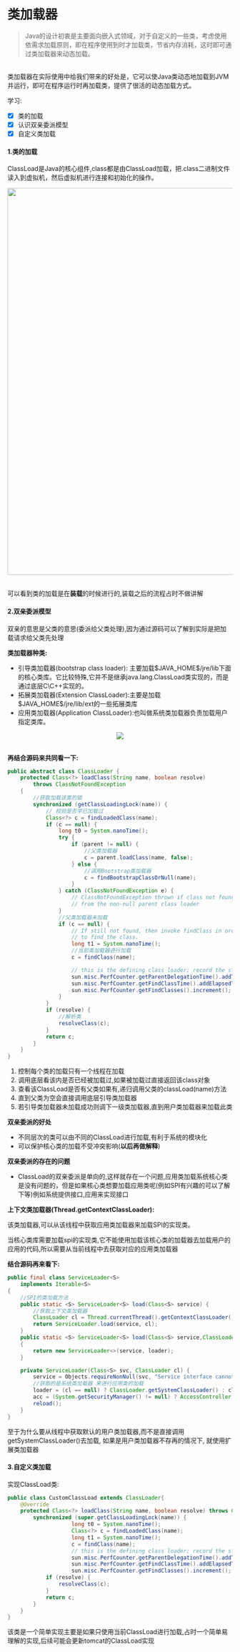 # 类加载器

> Java的设计初衷是主要面向嵌入式领域，对于自定义的一些类，考虑使用依需求加载原则，即在程序使用到时才加载类，节省内存消耗，这时即可通过类加载器来动态加载。

<br>类加载器在实际使用中给我们带来的好处是，它可以使Java类动态地加载到JVM并运行，即可在程序运行时再加载类，提供了很活的动态加载方式。

学习:
- [x] 类的加载
- [x] 认识双亲委派模型
- [x] 自定义类加载
#### 1.类的加载

ClassLoad是Java的核心组件,class都是由ClassLoad加载，把.class二进制文件读入到虚拟机，然后虚拟机进行连接和初始化的操作。

<div align="center"> <img src="../images/classload/类加载器的使用地方.jpg" width="866"/> </div><br>


可以看到类的加载是在**装载**的时候进行的,装载之后的流程占时不做讲解

#### 2.双亲委派模型

双亲的意思是父类的意思(委派给父类处理),因为通过源码可以了解到实际是把加载请求给父类先处理

 **类加载器种类:**
* 引导类加载器(bootstrap class loader): 主要加载\$JAVA_HOME$\/jre\/lib下面的核心类库。它比较特殊,它并不是继承java.lang.ClassLoad类实现的，而是通过底层C\C++实现的。
* 拓展类加载器(Extension ClassLoader):主要是加载\$JAVA_HOME$\/jre\/lib\/ext的一些拓展类库
* 应用类加载器(Application  ClassLoader):也叫做系统类加载器负责加载用户指定类库。
  
<div align="center"> <img src="../images/classload/类加载器双亲委派.jpg" /> </div><br>

**再结合源码来共同看一下:**
``````java
public abstract class ClassLoader {
    protected Class<?> loadClass(String name, boolean resolve)
        throws ClassNotFoundException
    {
        //获取加载该类的锁
        synchronized (getClassLoadingLock(name)) {
            // 校验是否早已加载过
            Class<?> c = findLoadedClass(name);
            if (c == null) {
                long t0 = System.nanoTime();
                try {
                    if (parent != null) {
                        //父类加载器
                        c = parent.loadClass(name, false);
                    } else {
                        //调用Bootstrap类加载器
                        c = findBootstrapClassOrNull(name);
                    }
                } catch (ClassNotFoundException e) {
                    // ClassNotFoundException thrown if class not found
                    // from the non-null parent class loader
                }
                //父类加载器未加载
                if (c == null) {
                    // If still not found, then invoke findClass in order
                    // to find the class.
                    long t1 = System.nanoTime();
                    //当前类加载器进行加载
                    c = findClass(name);

                    // this is the defining class loader; record the stats
                    sun.misc.PerfCounter.getParentDelegationTime().addTime(t1 - t0);
                    sun.misc.PerfCounter.getFindClassTime().addElapsedTimeFrom(t1);
                    sun.misc.PerfCounter.getFindClasses().increment();
                }
            }
            if (resolve) {
                //解析类
                resolveClass(c);
            }
            return c;
        }
    }
}
``````
1. 控制每个类的加载只有一个线程在加载
2. 调用底层看该内是否已经被加载过,如果被加载过直接返回该class对象
3. 查看该ClassLoad是否有父类如果有,递归调用父类的classLoad(name)方法
4. 直到父类为空会直接调用底层引导类加载器
5. 若引导类加载器未加载成功则调下一级类加载器,直到用户类加载器来加载此类

**双亲委派的好处**

- 不同层次的类可以由不同的ClassLoad进行加载,有利于系统的模块化
- 可以保护核心类的加载不受冲突影响(**以后再做解释**)

**双亲委派的存在的问题**

- ClassLoad的双亲委派是单向的,这样就存在一个问题,应用类加载系统核心类是没有问题的，但是如果核心类想要加载应用类呢(例如SPI有兴趣的可以了解下等)例如系统提供接口,应用来实现接口

**上下文类加载器(Thread.getContextClassLoader):**

该类加载器,可以从该线程中获取应用类加载器来加载SPI的实现类。

当核心类库需要加载spi的实现类,它不能使用加载该核心类的加载器去加载用户的应用的代码,所以需要从当前线程中去获取对应的应用类加载器

**结合源码再来看下:**

``````java
public final class ServiceLoader<S>
    implements Iterable<S>
{
    //SPI的类加载方法
    public static <S> ServiceLoader<S> load(Class<S> service) {
        //获取上下文类加载器
        ClassLoader cl = Thread.currentThread().getContextClassLoader();
        return ServiceLoader.load(service, cl);
    }
    public static <S> ServiceLoader<S> load(Class<S> service,ClassLoader loader)
    {
        return new ServiceLoader<>(service, loader);
    }

    private ServiceLoader(Class<S> svc, ClassLoader cl) {
        service = Objects.requireNonNull(svc, "Service interface cannot be null");
        //获取的是系统类加载器 来进行应用类的加载
        loader = (cl == null) ? ClassLoader.getSystemClassLoader() : cl;
        acc = (System.getSecurityManager() != null) ? AccessController.getContext() : null;
        reload();
    }
}

``````

至于为什么要从线程中获取默认的用户类加载器,而不是直接调用getSystemClassLoader()去加载, 如果是用户类加载器不存再的情况下, 就使用扩展类加载器

#### 3.自定义类加载
实现ClassLoad类:

``````java
public class CustomClassLoad extends ClassLoader{
    @Override
    protected Class<?> loadClass(String name, boolean resolve) throws ClassNotFoundException {
        synchronized (super.getClassLoadingLock(name)) {
                    long t0 = System.nanoTime();
                    Class<?> c = findLoadedClass(name);
                    long t1 = System.nanoTime();
                    c = findClass(name);
                    // this is the defining class loader; record the stats
                    sun.misc.PerfCounter.getParentDelegationTime().addTime(t1 - t0);
                    sun.misc.PerfCounter.getFindClassTime().addElapsedTimeFrom(t1);
                    sun.misc.PerfCounter.getFindClasses().increment();
            if (resolve) {
                resolveClass(c);
            }
            return c;
        }
    }
}
``````

该类是一个简单实现主要是如果只使用当前ClassLoad进行加载,占时一个简单易理解的实现,后续可能会更新tomcat的ClassLoad实现



